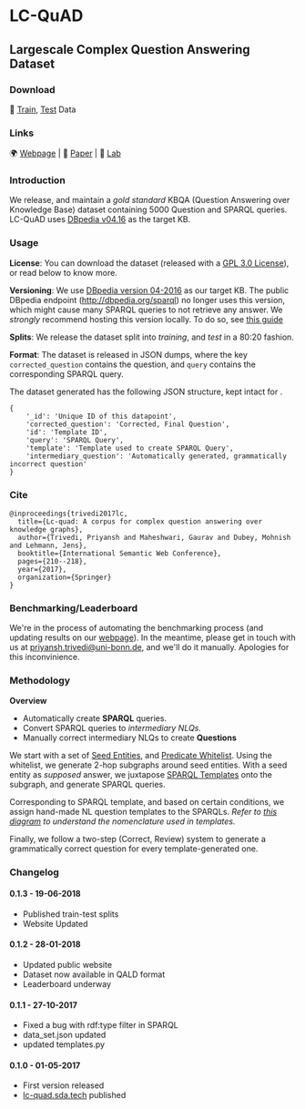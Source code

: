  # LC-QuAD
## Largescale Complex Question Answering Dataset

### Download 
 :hatching_chick: [Train](train-data.json), [Test](test-data.json) Data 
 
### Links
:earth_africa: [Webpage](http://lc-quad.sda.tech/) | :page_facing_up: [Paper](http://lc-quad.sda.tech/resources/iswc2017.pdf) | :office: [Lab](http://sda.cs.uni-bonn.de/)

### Introduction

We release, and maintain a _gold standard_ KBQA (Question Answering over Knowledge Base) dataset 
containing 5000 Question and SPARQL queries.
LC-QuAD uses [DBpedia v04.16](https://wiki.dbpedia.org/dbpedia-version-2016-04) as the target KB.

### Usage

**License**: You can download the dataset (released with a [GPL 3.0 License](LICENSE.txt)), or read below to know more.

**Versioning**: We use [DBpedia version 04-2016](https://wiki.dbpedia.org/dbpedia-version-2016-04) as our target KB. The public DBpedia endpoint (http://dbpedia.org/sparql) no longer uses this version, which might cause many SPARQL queries to not retrieve any answer.
We _strongly_ recommend hosting this version locally. To do so, see [this guide](https://github.com/harsh9t/Dockerised-DBpedia-Virtuoso-Endpoint-Setup-Guide)

**Splits**: We release the dataset split into _training_, and _test_ in a 80:20 fashion.

**Format**: The dataset is released in JSON dumps, where the key 
`corrected_question` contains the question, and `query` contains the corresponding SPARQL query. 

The dataset generated has the following JSON structure, kept intact for . 
```
{
 	'_id': 'Unique ID of this datapoint',
  	'corrected_question': 'Corrected, Final Question',
	'id': 'Template ID',
	'query': 'SPARQL Query',
	'template': 'Template used to create SPARQL Query',
	'intermediary_question': 'Automatically generated, grammatically incorrect question'
}
```

### Cite
```
@inproceedings{trivedi2017lc,
  title={Lc-quad: A corpus for complex question answering over knowledge graphs},
  author={Trivedi, Priyansh and Maheshwari, Gaurav and Dubey, Mohnish and Lehmann, Jens},
  booktitle={International Semantic Web Conference},
  pages={210--218},
  year={2017},
  organization={Springer}
}
```

### Benchmarking/Leaderboard

We're in the process of automating the benchmarking process (and updating results on our [webpage](http://lc-quad.sda.tech)).
In the meantime, please get in touch with us at priyansh.trivedi@uni-bonn.de, and we'll do it manually.
Apologies for this inconvinience.

### Methodology 

**Overview**
- Automatically create **SPARQL** queries.
- Convert SPARQL queries to _intermediary NLQs._
- Manually correct intermediary NLQs to create **Questions**

We start with a set of [Seed Entities](resources/entities.txt), and [Predicate Whitelist](resources/predicates.txt).
Using the whitelist, we generate 2-hop subgraphs around seed entities.
With a seed entity as _supposed_ answer, we juxtapose [SPARQL Templates](resources/templates.json) onto the subgraph, and generate SPARQL queries.

Corresponding to SPARQL template, and based on certain conditions, we assign hand-made NL question templates to the SPARQLs.
_Refer to [this diagram](resources/nomenclature.png) to understand the nomenclature used in templates._

Finally, we follow a two-step (Correct, Review) system to generate a grammatically correct question for every template-generated one.

### Changelog

#### 0.1.3 - 19-06-2018
- Published train-test splits
- Website Updated

#### 0.1.2 - 28-01-2018
- Updated public website
- Dataset now available in QALD format
- Leaderboard underway

#### 0.1.1 -  27-10-2017
- Fixed a bug with rdf:type filter in SPARQL
- data_set.json updated
- updated templates.py

#### 0.1.0 - 01-05-2017
- First version released
- [lc-quad.sda.tech](http://lc-quad.sda.tech) published
